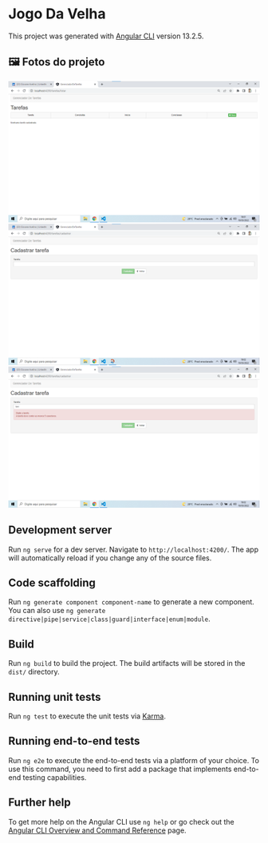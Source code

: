 # Jogo Da Velha

This project was generated with [Angular CLI](https://github.com/angular/angular-cli) version 13.2.5.

## :framed_picture: Fotos do projeto

 ![foto](https://github.com/giovaner10/templete_angular/blob/main/udemy%20-%20gerenciador%20de%20tarefas/1.png)
 ![foto](https://github.com/giovaner10/templete_angular/blob/main/udemy%20-%20gerenciador%20de%20tarefas/2.png)
 ![foto](https://github.com/giovaner10/templete_angular/blob/main/udemy%20-%20gerenciador%20de%20tarefas/3.png)

## Development server

Run `ng serve` for a dev server. Navigate to `http://localhost:4200/`. The app will automatically reload if you change any of the source files.

## Code scaffolding

Run `ng generate component component-name` to generate a new component. You can also use `ng generate directive|pipe|service|class|guard|interface|enum|module`.

## Build

Run `ng build` to build the project. The build artifacts will be stored in the `dist/` directory.

## Running unit tests

Run `ng test` to execute the unit tests via [Karma](https://karma-runner.github.io).

## Running end-to-end tests

Run `ng e2e` to execute the end-to-end tests via a platform of your choice. To use this command, you need to first add a package that implements end-to-end testing capabilities.

## Further help

To get more help on the Angular CLI use `ng help` or go check out the [Angular CLI Overview and Command Reference](https://angular.io/cli) page.
